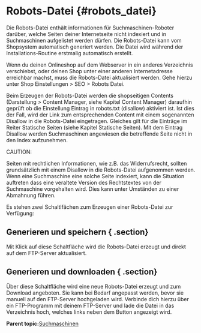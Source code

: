 # Robots-Datei {#robots_datei}

Die Robots-Datei enthält informationen für Suchmaschinen-Roboter darüber, welche Seiten deiner Internetseite nicht indexiert und in Suchmaschinen aufgelistet werden dürfen. Die Robots-Datei kann vom Shopsystem automatisch generiert werden. Die Datei wird während der Installations-Routine erstmalig automatisch erstellt.

Wenn du deinen Onlineshop auf dem Webserver in ein anderes Verzeichnis verschiebst, oder deinen Shop unter einer anderen Internetadresse erreichbar machst, muss die Robots-Datei aktualisiert werden. Gehe hierzu unter Shop Einstellungen \> SEO \> Robots Datei.

Beim Erzeugen der Robots-Datei werden die shopseitigen Contents \(Darstellung \> Content Manager, siehe Kapitel Content Manager\) daraufhin geprüft ob die Einstellung Eintrag in robots.txt \(disallow\) aktiviert ist. Ist dies der Fall, wird der Link zum entsprechenden Content mit einem sogenannten Disallow in die Robots-Datei eingetragen. Gleiches gilt für die Einträge im Reiter Statische Seiten \(siehe Kapitel Statische Seiten\). Mit dem Eintrag Disallow werden Suchmaschinen angewiesen die betreffende Seite nicht in den Index aufzunehmen.

CAUTION:

Seiten mit rechtlichen Informationen, wie z.B. das Widerrufsrecht, sollten grundsätzlich mit einem Disallow in die Robots-Datei aufgenommen werden. Wenn eine Suchmaschine eine solche Seite indexiert, kann die Situation auftreten dass eine veraltete Version des Rechtstextes von der Suchmaschine vorgehalten wird. Dies kann unter Umständen zu einer Abmahnung führen.

Es stehen zwei Schaltlfächen zum Erzeugen einer Robots-Datei zur Verfügung:

## Generieren und speichern { .section}

Mit Klick auf diese Schaltfläche wird die Robots-Datei erzeugt und direkt auf dem FTP-Server aktualisiert.

## Generieren und downloaden { .section}

Über diese Schaltfläche wird eine neue Robots-Datei erzeugt und zum Download angeboten. Sie kann bei Bedarf angepasst werden, bevor sie manuell auf den FTP-Server hochgeladen wird. Verbinde dich hierzu über ein FTP-Programm mit deinem FTP-Server und lade die Datei in das Verzeichnis hoch, welches links neben dem Button angezeigt wird.

**Parent topic:**[Suchmaschinen](5_Suchmaschinen.md)

